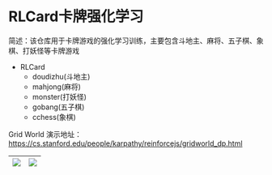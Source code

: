 # RLCard卡牌强化学习

简述：该仓库用于卡牌游戏的强化学习训练，主要包含斗地主、麻将、五子棋、象棋、打妖怪等卡牌游戏

- RLCard
  - doudizhu(斗地主)
  - mahjong(麻将)
  - monster(打妖怪)
  - gobang(五子棋)
  - cchess(象棋)


Grid World 演示地址：https://cs.stanford.edu/people/karpathy/reinforcejs/gridworld_dp.html


![](rlcards/utils/Images/logo.png)|![](rlcards/utils/Images/wd.png)
---|---
